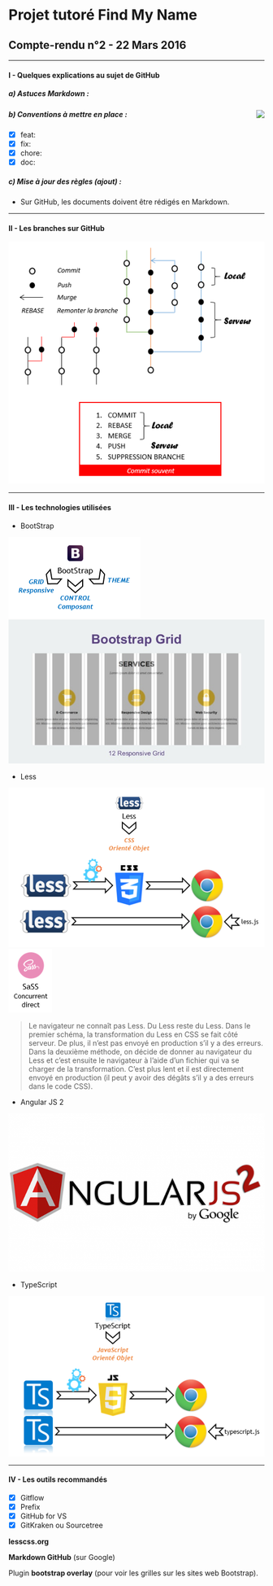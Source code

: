 # Projet tutoré Find My Name
## Compte-rendu n°2 - 22 Mars 2016

-----

#### I - Quelques explications au sujet de GitHub
##### a) Astuces Markdown :
<img style="float: right;" src="CR-2_markdown.jpg"></img>



##### b) Conventions à mettre en place :
- [x] feat:
- [x] fix:
- [x] chore:
- [x] doc:

##### c) Mise à jour des règles (ajout) :
- Sur GitHub, les documents doivent être rédigés en Markdown.

-----

#### II - Les branches sur GitHub
![Image of teamWorking](https://github.com/duboisflorian/Projet-FindMyName/blob/master/images/CR/CR2/CR-2_branchegithub.png)

-----

#### III - Les technologies utilisées
- BootStrap

![Image of teamWorking](https://github.com/duboisflorian/Projet-FindMyName/blob/master/images/CR/CR2/CR-2_bootstrap.png)
![Image of teamWorking](https://github.com/duboisflorian/Projet-FindMyName/blob/master/images/CR/CR2/CR-2_bootstrapgrid.jpg)

- Less

![Image of teamWorking](https://github.com/duboisflorian/Projet-FindMyName/blob/master/images/CR/CR2/CR-2_less.png)
![Image of teamWorking](https://github.com/duboisflorian/Projet-FindMyName/blob/master/images/CR/CR2/CR-2_sass.png)


> Le navigateur ne connaît pas Less. Du Less reste du Less. Dans le premier schéma, la transformation du Less en CSS se fait côté serveur. De plus, il n’est pas envoyé en production s’il y a des erreurs. Dans la deuxième méthode, on décide de donner au navigateur du Less et c’est ensuite le navigateur à l’aide d’un fichier qui va se charger de la transformation. C’est plus lent et il est directement envoyé en production (il peut y avoir des dégâts s’il y a des erreurs dans le code CSS).

- Angular JS 2

![Image of teamWorking](https://github.com/duboisflorian/Projet-FindMyName/blob/master/images/CR/CR2/CR-2_angularjs2.png)

- TypeScript

![Image of teamWorking](https://github.com/duboisflorian/Projet-FindMyName/blob/master/images/CR/CR2/CR-2_typescript.png)

-----

#### IV - Les outils recommandés

- [x] Gitflow
- [x] Prefix
- [x] GitHub for VS
- [x] GitKraken ou Sourcetree

**lesscss.org**

**Markdown GitHub** (sur Google)

Plugin **bootstrap overlay** (pour voir les grilles sur les sites web Bootstrap).
